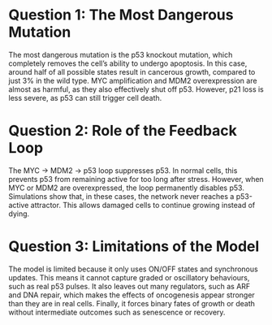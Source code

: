 # Question 1: The Most Dangerous Mutation
The most dangerous mutation is the p53 knockout mutation, which completely removes the cell’s ability to undergo apoptosis. In this case, around half of all possible states result in cancerous growth, compared to just 3% in the wild type. MYC amplification and MDM2 overexpression are almost as harmful, as they also effectively shut off p53. However, p21 loss is less severe, as p53 can still trigger cell death.

# Question 2: Role of the Feedback Loop
The MYC → MDM2 → p53 loop suppresses p53. In normal cells, this prevents p53 from remaining active for too long after stress. However, when MYC or MDM2 are overexpressed, the loop permanently disables p53. Simulations show that, in these cases, the network never reaches a p53-active attractor. This allows damaged cells to continue growing instead of dying.

# Question 3: Limitations of the Model
The model is limited because it only uses ON/OFF states and synchronous updates. This means it cannot capture graded or oscillatory behaviours, such as real p53 pulses. It also leaves out many regulators, such as ARF and DNA repair, which makes the effects of oncogenesis appear stronger than they are in real cells. Finally, it forces binary fates of growth or death without intermediate outcomes such as senescence or recovery.

